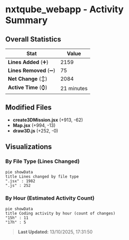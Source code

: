 # nxtqube_webapp - Activity Summary 

## Overall Statistics

| Stat                   | Value                                                             |
| ---------------------- | ----------------------------------------------------------------- |
| **Lines Added** (➕)   | 2159                                          |
| **Lines Removed** (➖) | 75                                        |
| **Net Change** (↕)    | 2084                |
| **Active Time** (⌚)   | 21 minutes |


## Modified Files
- **create3DMission.jsx** (+913, -62)
- **Map.jsx** (+994, -13)
- **draw3D.js** (+252, -0)

## Visualizations

### By File Type (Lines Changed)

```mermaid
pie showData
title Lines changed by file type
".jsx" : 1982
".js" : 252
```

### By Hour (Estimated Activity Count)

```mermaid
pie showData
title Coding activity by hour (count of changes)
"15h" : 11
"17h" : 5
```


> **Last Updated:** 13/10/2025, 17:31:50